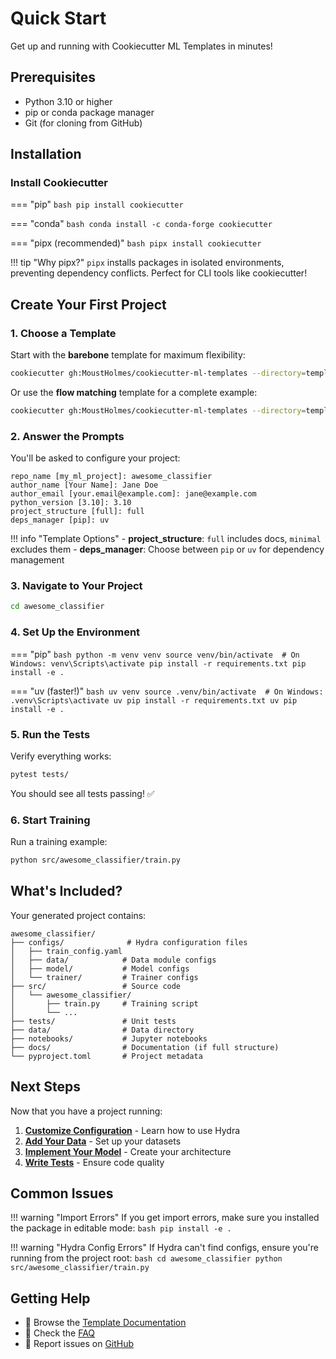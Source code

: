 # Quick Start

Get up and running with Cookiecutter ML Templates in minutes!

## Prerequisites

- Python 3.10 or higher
- pip or conda package manager
- Git (for cloning from GitHub)

## Installation

### Install Cookiecutter

=== "pip"
    ```bash
    pip install cookiecutter
    ```

=== "conda"
    ```bash
    conda install -c conda-forge cookiecutter
    ```

=== "pipx (recommended)"
    ```bash
    pipx install cookiecutter
    ```

!!! tip "Why pipx?"
    `pipx` installs packages in isolated environments, preventing dependency conflicts. Perfect for CLI tools like cookiecutter!

## Create Your First Project

### 1. Choose a Template

Start with the **barebone** template for maximum flexibility:

```bash
cookiecutter gh:MoustHolmes/cookiecutter-ml-templates --directory=templates/barebone
```

Or use the **flow matching** template for a complete example:

```bash
cookiecutter gh:MoustHolmes/cookiecutter-ml-templates --directory=templates/flow_matching
```

### 2. Answer the Prompts

You'll be asked to configure your project:

```plaintext
repo_name [my_ml_project]: awesome_classifier
author_name [Your Name]: Jane Doe
author_email [your.email@example.com]: jane@example.com
python_version [3.10]: 3.10
project_structure [full]: full
deps_manager [pip]: uv
```

!!! info "Template Options"
    - **project_structure**: `full` includes docs, `minimal` excludes them
    - **deps_manager**: Choose between `pip` or `uv` for dependency management

### 3. Navigate to Your Project

```bash
cd awesome_classifier
```

### 4. Set Up the Environment

=== "pip"
    ```bash
    python -m venv venv
    source venv/bin/activate  # On Windows: venv\Scripts\activate
    pip install -r requirements.txt
    pip install -e .
    ```

=== "uv (faster!)"
    ```bash
    uv venv
    source .venv/bin/activate  # On Windows: .venv\Scripts\activate
    uv pip install -r requirements.txt
    uv pip install -e .
    ```

### 5. Run the Tests

Verify everything works:

```bash
pytest tests/
```

You should see all tests passing! ✅

### 6. Start Training

Run a training example:

```bash
python src/awesome_classifier/train.py
```

## What's Included?

Your generated project contains:

```
awesome_classifier/
├── configs/              # Hydra configuration files
│   ├── train_config.yaml
│   ├── data/            # Data module configs
│   ├── model/           # Model configs
│   └── trainer/         # Trainer configs
├── src/                 # Source code
│   └── awesome_classifier/
│       ├── train.py     # Training script
│       └── ...
├── tests/               # Unit tests
├── data/                # Data directory
├── notebooks/           # Jupyter notebooks
├── docs/                # Documentation (if full structure)
└── pyproject.toml       # Project metadata
```

## Next Steps

Now that you have a project running:

1. **[Customize Configuration](../guides/hydra-config.md)** - Learn how to use Hydra
2. **[Add Your Data](../guides/project-structure.md)** - Set up your datasets
3. **[Implement Your Model](../guides/project-structure.md)** - Create your architecture
4. **[Write Tests](../guides/testing.md)** - Ensure code quality

## Common Issues

!!! warning "Import Errors"
    If you get import errors, make sure you installed the package in editable mode:
    ```bash
    pip install -e .
    ```

!!! warning "Hydra Config Errors"
    If Hydra can't find configs, ensure you're running from the project root:
    ```bash
    cd awesome_classifier
    python src/awesome_classifier/train.py
    ```

## Getting Help

- 📖 Browse the [Template Documentation](../available-templates/overview.md)
- 💬 Check the [FAQ](../reference/faq.md)
- 🐛 Report issues on [GitHub](https://github.com/MoustHolmes/cookiecutter-ml-templates/issues)
